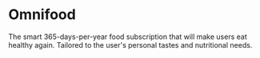 # Omnifood
The smart 365-days-per-year food subscription that will make users eat healthy again. Tailored to the user's personal tastes and nutritional needs. 
